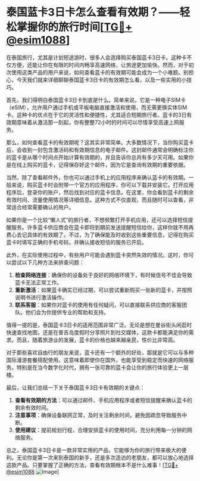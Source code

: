 # 泰国蓝卡3日卡怎么查看有效期？——轻松掌握你的旅行时间[[TG💪+ @esim1088](https://t.me/s/esim1088)]

在泰国旅行，尤其是计划短途游时，很多人会选择购买泰国蓝卡3日卡。这种卡不仅方便，还能让你在有限的时间内畅享高速网络，让旅途更加愉快。然而，对于初次使用这类产品的用户来说，如何查看蓝卡的有效期可能会成为一个小难题。别担心，今天我们就来详细聊聊泰国蓝卡3日卡的有效期怎么看，以及一些实用的小技巧。

首先，我们得明白泰国蓝卡3日卡到底是什么。简单来说，它是一种电子SIM卡（eSIM），允许用户通过手机或平板电脑直接激活和使用，而无需更换实体SIM卡。这种卡的优点在于它的灵活性和便捷性，尤其适合短期旅行者。蓝卡的3日有效期意味着从激活那一刻起，你有整整72小时的时间可以尽情享受高速上网服务。

那么，如何查看蓝卡的有效期呢？这其实非常简单。大多数情况下，当你购买蓝卡后，会收到一封包含激活码和有效期信息的电子邮件。这封邮件通常会明确标注你的蓝卡是从哪个时间点开始计算有效期的，并且告诉你总共有多少天可用。如果你是在线上购买的蓝卡，记得保存好这个邮件，因为它是查询有效期的重要依据。

当然，除了查看邮件外，你也可以通过手机上的应用程序来确认蓝卡的有效期。一般来说，购买蓝卡时会附带一个官方的应用程序，你可以下载并安装它。打开应用程序后，登录你的账户，然后找到对应的蓝卡信息。在这里，你会看到蓝卡的剩余有效时间、流量使用情况等详细信息。这种方式不仅直观，而且随时可以查看，非常适合经常需要确认的用户。

如果你是一个比较“懒人式”的旅行者，不想频繁打开手机应用，还可以选择短信提醒服务。许多蓝卡供应商会在蓝卡即将到期前发送提醒短信给你，这样你就不用再费心去记具体的有效期了。不过，为了确保能及时收到这些重要信息，记得在购买蓝卡时填写正确的手机号码，并确认接收短信的服务已开启。

此外，在实际使用过程中，有些用户可能会遇到蓝卡突然失效的情况。这时，你可以尝试以下几种方法来排查问题：

1. **检查网络连接**：确保你的设备处于良好的网络环境下，有时候信号不佳会导致蓝卡无法正常工作。
2. **重新激活**：如果蓝卡确实已经过期，可以尝试重新购买一张新的蓝卡，并按照说明书进行激活操作。
3. **联系客服**：如果你对蓝卡的使用有任何疑问，可以直接联系供应商的客服团队。他们会为你提供专业的帮助和支持。

值得一提的是，泰国蓝卡3日卡的适用范围非常广泛。无论是想在曼谷街头闲逛时快速查找地图，还是在普吉岛度假时分享照片到社交媒体，这款卡都能满足你的需求。而且，随着旅游业的发展，蓝卡的价格也越来越亲民，性价比非常高。

对于那些喜欢自由行的朋友来说，蓝卡还有一个额外的好处，那就是它可以与多种国际漫游套餐搭配使用。这意味着即使你在国外，也能享受到稳定而快速的网络服务。特别是在当今数字化时代，拥有一张可靠的蓝卡会让你的旅行体验更上一层楼。

最后，让我们总结一下关于泰国蓝卡3日卡有效期的关键点：

1. **查看有效期的方法**：可以通过邮件、手机应用程序或者短信提醒来确认蓝卡的剩余有效时间。
2. **注意事项**：确保设备联网正常，及时关注剩余时间，避免因疏忽导致服务中断。
3. **使用建议**：提前规划行程，合理安排蓝卡的使用时间，充分利用每一分钟的网络服务。

总之，泰国蓝卡3日卡是一款非常实用的产品，它能够为你的旅行带来极大的便利。无论你是第一次来到泰国的新手，还是多次造访的老朋友，都可以放心地选择这款产品。只要掌握了正确的方法，查看有效期根本不是什么难事！[[TG💪+ @esim1088](https://t.me/s/esim1088) ![Image](https://i.postimg.cc/4NQfJmqS/Snipaste-2025-05-13-00-14-12.png)]